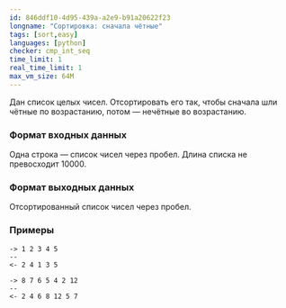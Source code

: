 ```yaml
---
id: 846ddf10-4d95-439a-a2e9-b91a20622f23
longname: "Сортировка: сначала чётные"
tags: [sort,easy]
languages: [python]
checker: cmp_int_seq
time_limit: 1
real_time_limit: 1
max_vm_size: 64M
---
```



Дан список целых чисел. Отсортировать его так, чтобы сначала шли чётные по возрастанию, потом — нечётные во возрастанию.

### Формат входных данных

Одна строка — список чисел через пробел. Длина списка не превосходит 10000.

### Формат выходных данных

Отсортированный список чисел через пробел.

### Примеры

```
-> 1 2 3 4 5
--
<- 2 4 1 3 5
```

```
-> 8 7 6 5 4 2 12
--
<- 2 4 6 8 12 5 7
```
